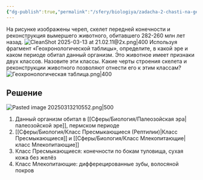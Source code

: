 ```yaml
---
{"dg-publish":true,"permalink":"/sfery/biologiya/zadacha-2-chasti-na-geohronologicheskuyu-shkalu-zverozubyj-yashhe/","tags":["Эволюция"]}
---
```


На рисунке изображены череп, скелет передней конечности и реконструкция вымершего животного, обитавшего 282-260 млн лет назад.
![CleanShot 2025-03-13 at 21.02.11@2x.png|400](/img/user/%D0%90%D1%80%D1%85%D0%B8%D0%B2/%D0%9A%D1%8D%D1%88/CleanShot%202025-03-13%20at%2021.02.11@2x.png)
Используя фрагмент «Геохронологической таблицы», определите, в какой эре и каком периоде обитал данный организм. Это животное имеет признаки двух классов. Назовите эти классы. Какие черты строения скелета и реконструкции животного позволяют отнести его к этим классам?
![Геохронологическая таблица.png|400](/img/user/%D0%90%D1%80%D1%85%D0%B8%D0%B2/%D0%9A%D1%8D%D1%88/%D0%93%D0%B5%D0%BE%D1%85%D1%80%D0%BE%D0%BD%D0%BE%D0%BB%D0%BE%D0%B3%D0%B8%D1%87%D0%B5%D1%81%D0%BA%D0%B0%D1%8F%20%D1%82%D0%B0%D0%B1%D0%BB%D0%B8%D1%86%D0%B0.png)
## Решение
![Pasted image 20250313210552.png|500](/img/user/%D0%90%D1%80%D1%85%D0%B8%D0%B2/%D0%9A%D1%8D%D1%88/Pasted%20image%2020250313210552.png)
1. Данный организм обитал в [[Сферы/Биология/Палеозойская эра\|палеозойской эре]], пермском периоде 
2. [[Сферы/Биология/Класс Пресмыкающиеся (Рептилии)\|Класс Пресмыкающиеся]] и [[Сферы/Биология/Класс Млекопитающие\|класс Млекопитающие]]
3. Класс Пресмыкающиеся: конечности по бокам туловища, сухая кожа без желёз  
4. Класс Млекопитающие: дифферецированные зубы, волосяной покров